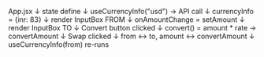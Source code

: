 App.jsx
↓ state define
↓ useCurrencyInfo("usd") → API call
↓ currencyInfo = {inr: 83}
↓ render InputBox FROM
↓ onAmountChange = setAmount
↓ render InputBox TO
↓ Convert button clicked
↓ convert() = amount \* rate → convertAmount
↓ Swap clicked
↓ from ↔ to, amount ↔ convertAmount
↓ useCurrencyInfo(from) re-runs
